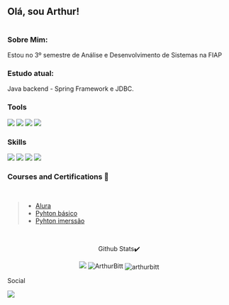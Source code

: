 ## Olá, sou Arthur!

<img href = ""></img>

### Sobre Mim:

 <p>Estou no 3º semestre de Análise e Desenvolvimento de Sistemas na FIAP </p>

### Estudo atual: 

 Java backend - Spring Framework e JDBC.
 
### Tools
 <div style="display: inline-block;">
  <img src="https://img.shields.io/badge/Github-191970?style=for-the-badge&logo=Github&logoColor=white"/>
 <img src="https://img.shields.io/badge/Trello-191970?style=for-the-badge&logo=Trello&logoColor=white"/>
  <img src="https://img.shields.io/badge/Intellij-191970?style=for-the-badge&logo=IntelliJ-IDEA&logoColor=white"/>
  <img src="https://img.shields.io/badge/Git-191970?style=for-the-badge&logo=git&logoColor=white">
  </div>
 
 ### Skills
  <div style="display: inline-block;">
  
  <img src="https://img.shields.io/badge/Java-191970?style=for-the-badge&logo=openjdk&logoColor=orange"/>
  <img src="https://img.shields.io/badge/Python-191970?style=for-the-badge&logo=python&logoColor=darkblue"/>
  <img src="https://img.shields.io/badge/Spring-191970?style=for-the-badge&logo=SpringBoot&logoColor=green"/>
  <img src="https://img.shields.io/badge/Flask-191970?style=for-the-badge&logo=Flask&logoColor=white"/>

  
</div>
<br>

### Courses and Certifications 📜 
  <br>
   
  > - [Alura](https://cursos.alura.com.br/user/arthur-bittencourt1997)
  > - [Pyhton básico](https://on.fiap.com.br/pluginfile.php/1/local_nanocourses/certificado_nanocourse/77762/c5dbccfffce0490a4e97c2c2e8a62e07/certificado.png)
  > - [Pyhton imerssão](https://www2.fiap.com.br/inscricaoworkshopdobem/ImagemCertificado/5323EA15-20D2-42B3-A077-8B7036E6BFDD)

</div>

<br>
  
<p align = 'center'>Github Stats✔️</p>
<div style= 'display: inline block' align="center" >
<img src="https://github-readme-stats-sigma-five.vercel.app/api/top-langs/?username=ArthurBitt&langs_count=8&count_private=false&&theme=react&hide_border=true&bg_color=0D1117" /> 
<img src="https://github-readme-streak-stats.herokuapp.com/?user=ArthurBitt&show_icons=true&theme=react&hide_border=true&border_radius=30&_border=true&bg_color=0D1117&card_width=40" alt="ArthurBitt" />
<img align="center" src="https://github-readme-stats-sigma-five.vercel.app/api?username=Arthurbitt&show_icons=true&theme=react&hide_border=true&border_radius=30&_border=true&bg_color=0D1117&card_width=40" alt="arthurbitt" />

</div>

Social </p>

<a astyle="display: block;" href = "https://www.linkedin.com/in/arthur-bittencourt-34b12922a"> <img src="https://img.shields.io/badge/Linkedin-191970?style=for-the-badge&logo=Linkedin&logoColor=white"></a> 




 



